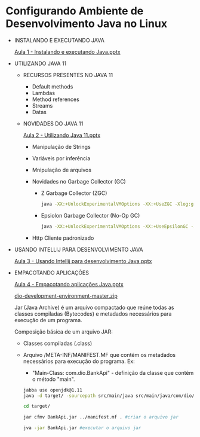 # Configurando Ambiente de Desenvolvimento Java no Linux

- INSTALANDO E EXECUTANDO JAVA
    
    [Aula 1 - Instalando e executando Java.pptx](https://docs.google.com/presentation/d/1JW1Sn4b8Vyac2ZvytYTnqu7aKbPWb2DI/edit?usp=drivesdk&ouid=101758177796448418508&rtpof=true&sd=true)
    
- UTILIZANDO JAVA 11
    - RECURSOS PRESENTES NO JAVA 11
        - Default methods
        - Lambdas
        - Method references
        - Streams
        - Datas
        
    - NOVIDADES DO JAVA 11
        
        [Aula 2 - Utilizando Java 11.pptx](https://docs.google.com/presentation/d/1pCS5WvR93Q27MaVArzJoTqjbfohwXzcm/edit?usp=drivesdk&ouid=101758177796448418508&rtpof=true&sd=true)
        
        - Manipulação de Strings
        - Variáveis por inferência
        - Mnipulação de arquivos
        - Novidades no Garbage Collector (GC)
            - Z Garbage Collector (ZGC)
                
                ```bash
                java -XX:+UnlockExperimentalVMOptions -XX:+UseZGC -Xlog:gc* com.dio.BankApi
                ```
                
            - Epsiolon Garbage Collector (No-Op GC)
                
                ```bash
                java -XX:+UnlockExperimentalVMOptions -XX:+UseEpsilonGC -Xlog:gc* com.dio.BankApi
                ```
                
        - Http Cliente padronizado
- USANDO INTELLIJ PARA DESENVOLVIMENTO JAVA
    
    [Aula 3 - Usando Intellij para desenvolvimento Java.pptx](https://docs.google.com/presentation/d/1eBpo5jphQpHXDpIe-mzcTIrpUdxSUGXm/edit?usp=drivesdk&ouid=101758177796448418508&rtpof=true&sd=true)
    
- EMPACOTANDO APLICAÇÕES
    
    [Aula 4 - Empacotando aplicações Java.pptx](https://docs.google.com/presentation/d/1jPlfu1oGsNAg91RuNMylXREtyNfp4toj/edit?usp=drivesdk&ouid=101758177796448418508&rtpof=true&sd=true)
    
    [dio-development-environment-master.zip](https://drive.google.com/file/d/1U6Bj0mv8X8EbE6WrquK75tFgmB22LpRy/view?usp=drivesdk)
    
    Jar (Java Archive) é um arquivo compactado que reúne todas as classes compiladas (Bytecodes) e metadados necessários para execução de um programa.
    
    Composição básica de um arquivo JAR:
    
    - Classes compiladas (.class)
    - Arquivo /META-INF/MANIFEST.MF que contém os metadados necessários para execução do programa. Ex:
        - "Main-Class: com.dio.BankApi" - definição da classe que contém o método "main".
        
        ```bash
        jabba use openjdk@1.11
        java -d target/ -sourcepath src/main/java src/main/java/com/dio/BankApi.java
        
        cd target/
        
        jar cfmv BankApi.jar ../manifest.mf . #criar o arquivo jar
        
        jva -jar BankApi.jar #executar o arquivo jar
        ```
